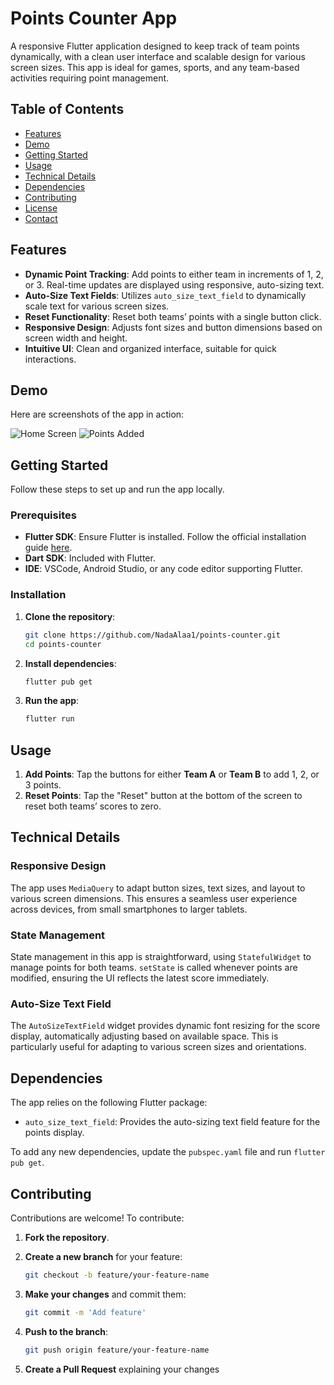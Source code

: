 # Points Counter App

A responsive Flutter application designed to keep track of team points dynamically, with a clean user interface and scalable design for various screen sizes. This app is ideal for games, sports, and any team-based activities requiring point management.

## Table of Contents

- [Features](#features)
- [Demo](#demo)
- [Getting Started](#getting-started)
- [Usage](#usage)
- [Technical Details](#technical-details)
- [Dependencies](#dependencies)
- [Contributing](#contributing)
- [License](#license)
- [Contact](#contact)

## Features

- **Dynamic Point Tracking**: Add points to either team in increments of 1, 2, or 3. Real-time updates are displayed using responsive, auto-sizing text.
- **Auto-Size Text Fields**: Utilizes `auto_size_text_field` to dynamically scale text for various screen sizes.
- **Reset Functionality**: Reset both teams’ points with a single button click.
- **Responsive Design**: Adjusts font sizes and button dimensions based on screen width and height.
- **Intuitive UI**: Clean and organized interface, suitable for quick interactions.

## Demo

Here are screenshots of the app in action:

![Home Screen](assets/screenshots/home_screen.png)
![Points Added](assets/screenshots/points_added.png)


## Getting Started

Follow these steps to set up and run the app locally.

### Prerequisites

- **Flutter SDK**: Ensure Flutter is installed. Follow the official installation guide [here](https://flutter.dev/docs/get-started/install).
- **Dart SDK**: Included with Flutter.
- **IDE**: VSCode, Android Studio, or any code editor supporting Flutter.

### Installation

1. **Clone the repository**:
   ```bash
   git clone https://github.com/NadaAlaa1/points-counter.git
   cd points-counter
   
2. **Install dependencies**:
   ```bash
   flutter pub get
   
3. **Run the app**:
   ```bash
   flutter run

## Usage

1. **Add Points**: Tap the buttons for either **Team A** or **Team B** to add 1, 2, or 3 points.
2. **Reset Points**: Tap the "Reset" button at the bottom of the screen to reset both teams’ scores to zero.

## Technical Details

### Responsive Design

The app uses `MediaQuery` to adapt button sizes, text sizes, and layout to various screen dimensions. This ensures a seamless user experience across devices, from small smartphones to larger tablets.

### State Management

State management in this app is straightforward, using `StatefulWidget` to manage points for both teams. `setState` is called whenever points are modified, ensuring the UI reflects the latest score immediately.

### Auto-Size Text Field

The `AutoSizeTextField` widget provides dynamic font resizing for the score display, automatically adjusting based on available space. This is particularly useful for adapting to various screen sizes and orientations.

## Dependencies

The app relies on the following Flutter package:

- `auto_size_text_field`: Provides the auto-sizing text field feature for the points display.

To add any new dependencies, update the `pubspec.yaml` file and run `flutter pub get`.

## Contributing

Contributions are welcome! To contribute:

1. **Fork the repository**.

2. **Create a new branch** for your feature:
   ```bash
   git checkout -b feature/your-feature-name

3. **Make your changes** and commit them:
   ```bash
   git commit -m 'Add feature'

4. **Push to the branch**:
   ```bash
   git push origin feature/your-feature-name

5. **Create a Pull Request** explaining your changes

